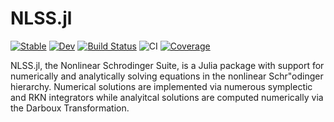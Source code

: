 # NLSS.jl

[![Stable](https://img.shields.io/badge/docs-stable-blue.svg)](https://oashour.github.io/NLSS.jl/stable)
[![Dev](https://img.shields.io/badge/docs-dev-blue.svg)](https://oashour.github.io/NLSS.jl/dev)
[![Build Status](https://travis-ci.com/oashour/NLSS.jl.svg?branch=master)](https://travis-ci.com/oashour/NLSS.jl)
![CI](https://github.com/oashour/NLSS.jl/workflows/CI/badge.svg)
[![Coverage](https://codecov.io/gh/oashour/NLSS.jl/branch/master/graph/badge.svg)](https://codecov.io/gh/oashour/NLSS.jl)

NLSS.jl, the Nonlinear Schrodinger Suite, is a Julia package with support for numerically and analytically solving equations in the nonlinear Schr\"odinger hierarchy. Numerical solutions are implemented via numerous symplectic and RKN integrators while analyitcal solutions are computed numerically via the Darboux 
Transformation.
